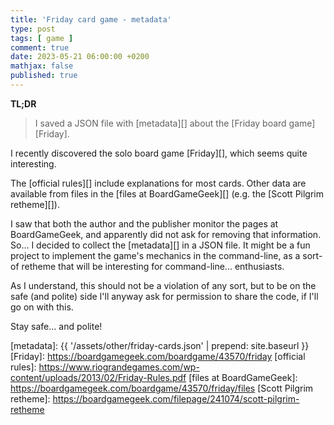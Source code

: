 ```yaml
---
title: 'Friday card game - metadata'
type: post
tags: [ game ]
comment: true
date: 2023-05-21 06:00:00 +0200
mathjax: false
published: true
---
```


**TL;DR**

> I saved a JSON file with [metadata][] about the [Friday board
> game][Friday].

I recently discovered the solo board game [Friday][], which seems quite
interesting.

The [official rules][] include explanations for most cards. Other data are
available from files in the [files at BoardGameGeek][] (e.g. the [Scott
Pilgrim retheme][]).

I saw that both the author and the publisher monitor the pages at
BoardGameGeek, and apparently did not ask for removing that information.
So... I decided to collect the [metadata][] in a JSON file. It might be a
fun project to implement the game's mechanics in the command-line, as a
sort-of retheme that will be interesting for command-line... enthusiasts.

As I understand, this should not be a violation of any sort, but to be on
the safe (and polite) side I'll anyway ask for permission to share the code,
if I'll go on with this.

Stay safe... and polite!

[metadata]: {{ '/assets/other/friday-cards.json' | prepend: site.baseurl }}
[Friday]: https://boardgamegeek.com/boardgame/43570/friday
[official rules]: https://www.riograndegames.com/wp-content/uploads/2013/02/Friday-Rules.pdf
[files at BoardGameGeek]: https://boardgamegeek.com/boardgame/43570/friday/files
[Scott Pilgrim retheme]: https://boardgamegeek.com/filepage/241074/scott-pilgrim-retheme
